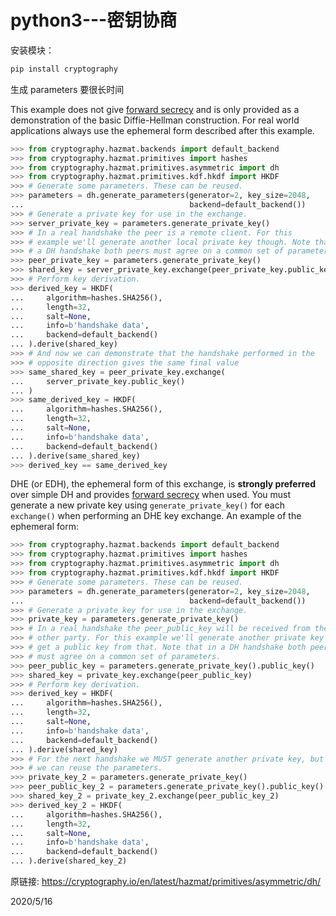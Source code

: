 # python3---密钥协商

安装模块：  
```r
pip install cryptography
```

生成 parameters 要很长时间  

This example does not give [forward secrecy](https://en.wikipedia.org/wiki/Forward_secrecy) and is only provided as a demonstration of the basic Diffie-Hellman construction. For real world applications always use the ephemeral form described after this example.  
```python
>>> from cryptography.hazmat.backends import default_backend
>>> from cryptography.hazmat.primitives import hashes
>>> from cryptography.hazmat.primitives.asymmetric import dh
>>> from cryptography.hazmat.primitives.kdf.hkdf import HKDF
>>> # Generate some parameters. These can be reused.
>>> parameters = dh.generate_parameters(generator=2, key_size=2048,
...                                     backend=default_backend())
>>> # Generate a private key for use in the exchange.
>>> server_private_key = parameters.generate_private_key()
>>> # In a real handshake the peer is a remote client. For this
>>> # example we'll generate another local private key though. Note that in
>>> # a DH handshake both peers must agree on a common set of parameters.
>>> peer_private_key = parameters.generate_private_key()
>>> shared_key = server_private_key.exchange(peer_private_key.public_key())
>>> # Perform key derivation.
>>> derived_key = HKDF(
...     algorithm=hashes.SHA256(),
...     length=32,
...     salt=None,
...     info=b'handshake data',
...     backend=default_backend()
... ).derive(shared_key)
>>> # And now we can demonstrate that the handshake performed in the
>>> # opposite direction gives the same final value
>>> same_shared_key = peer_private_key.exchange(
...     server_private_key.public_key()
... )
>>> same_derived_key = HKDF(
...     algorithm=hashes.SHA256(),
...     length=32,
...     salt=None,
...     info=b'handshake data',
...     backend=default_backend()
... ).derive(same_shared_key)
>>> derived_key == same_derived_key
```

DHE (or EDH), the ephemeral form of this exchange, is **strongly preferred** over simple DH and provides [forward secrecy](https://en.wikipedia.org/wiki/Forward_secrecy) when used. You must generate a new private key using `generate_private_key()` for each `exchange()` when performing an DHE key exchange. An example of the ephemeral form:  
```python
>>> from cryptography.hazmat.backends import default_backend
>>> from cryptography.hazmat.primitives import hashes
>>> from cryptography.hazmat.primitives.asymmetric import dh
>>> from cryptography.hazmat.primitives.kdf.hkdf import HKDF
>>> # Generate some parameters. These can be reused.
>>> parameters = dh.generate_parameters(generator=2, key_size=2048,
...                                     backend=default_backend())
>>> # Generate a private key for use in the exchange.
>>> private_key = parameters.generate_private_key()
>>> # In a real handshake the peer_public_key will be received from the
>>> # other party. For this example we'll generate another private key and
>>> # get a public key from that. Note that in a DH handshake both peers
>>> # must agree on a common set of parameters.
>>> peer_public_key = parameters.generate_private_key().public_key()
>>> shared_key = private_key.exchange(peer_public_key)
>>> # Perform key derivation.
>>> derived_key = HKDF(
...     algorithm=hashes.SHA256(),
...     length=32,
...     salt=None,
...     info=b'handshake data',
...     backend=default_backend()
... ).derive(shared_key)
>>> # For the next handshake we MUST generate another private key, but
>>> # we can reuse the parameters.
>>> private_key_2 = parameters.generate_private_key()
>>> peer_public_key_2 = parameters.generate_private_key().public_key()
>>> shared_key_2 = private_key_2.exchange(peer_public_key_2)
>>> derived_key_2 = HKDF(
...     algorithm=hashes.SHA256(),
...     length=32,
...     salt=None,
...     info=b'handshake data',
...     backend=default_backend()
... ).derive(shared_key_2)
```

原链接: https://cryptography.io/en/latest/hazmat/primitives/asymmetric/dh/  

2020/5/16  

